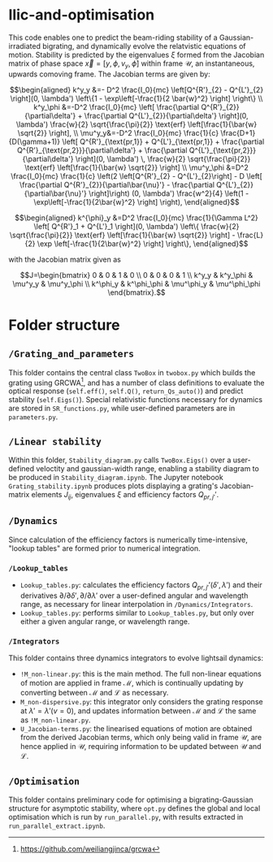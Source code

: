 # Ilic-and-optimisation

This code enables one to predict the beam-riding stability of a Gaussian-irradiated bigrating, and dynamically evolve the relatvistic equations of motion. Stability is predicted by the eigenvalues $\xi$ formed from the Jacobian matrix of phase space $\vec{x}=[y,\phi,v_y,\dot{\phi}]$ within frame $\mathcal{U}$, an instantaneous, upwards comoving frame. The Jacobian terms are given by: 

<!-- ```math
\begin{aligned}
    k^y_y &=- D^2 \frac{I_0}{mc} \left[Q^{R'}_{2} - Q^{L'}_{2} \right](0, \lambda') \left\{1 - \exp\left[-\frac{1}{2 \bar{w}^2} \right] \right\} \\
    k^y_\phi &=-D^2 \frac{I_0}{mc} \left[ \frac{\partialQ^{R'}_{2}}{\partial\delta'} + \frac{\partialQ^{L'}_{2}}{\partial\delta'} \right](0, \lambda') \frac{w}{2} \sqrt{\frac{\pi}{2}} \erf\left[\frac{1}{\bar{w} \sqrt{2}}  \right], \\
    \mu^y_y&=-D^2 \frac{I_0}{mc} \frac{1}{c} \frac{D+1}{D(\gamma+1)} \left[ Q^{R'}_{\text{pr,1}} + Q^{L'}_{\text{pr,1}} + \frac{\partialQ^{R'}_{\text{pr,2}}}{\partial\delta'} + \frac{\partialQ^{L'}_{\text{pr,2}}}{\partial\delta'} \right](0, \lambda') \, \frac{w}{2} \sqrt{\frac{\pi}{2}} \erf\left[\frac{1}{\bar{w} \sqrt{2}} \right],  \\
    \mu^y_\phi &=D^2 \frac{I_0}{mc} \frac{1}{c} \left(2 \left[Q^{R'}_{2} - Q^{L'}_{2}\right] - D \left[ \frac{\partial Q^{R'}_{2}}{\partial\bar{\nu}'} - \frac{\partial Q^{L'}_{2}}{\partial\bar{\nu}'} \right]\right) (0, \lambda') \frac{w^2}{4} \left(1 - \exp\left[-\frac{1}{2\bar{w}^2} \right] \right) \\
    k^\phi_y &=D^2 \frac{I_0}{mc} \frac{1}{\Gamma L^2} \left[ Q^{R'}_1 + Q^{L'}_1 \right](0, \lambda') \left\{ \frac{w}{2} \sqrt{\frac{\pi}{2}} \erf \left[\frac{1}{\bar{w} \sqrt{2}} \right] - \frac{L}{2} \exp \left[-\frac{1}{2\bar{w}^2} \right] \right\}, \\
    k^\phi_\phi &=D^2 \frac{I_0}{mc} \frac{1}{\Gamma L^2} \left( \frac{\partialQ^{R'}_{1}}{\partial\delta'} - \frac{\partialQ^{L'}_{1}}{\partial\delta'} -\left[ Q^{R'}_{2} - Q^{L'}_{2} \right] \right) (0, \lambda') \frac{w^2}{4} \left(1 - \exp\left[-\frac{1}{2\bar{w}^2} \right]  \right), \\
    \mu^\phi_y &= D^2 \frac{I_0}{mc} \frac{1}{\Gamma L^2} \frac{1}{c} \frac{D+1}{D(\gamma+1)} \left( \frac{\partialQ^{R'}_{1}}{\partial\delta'} - \frac{\partialQ^{L'}_{1}}{\partial\delta'} -\left[ Q^{R'}_{2} - Q^{L'}_{2} \right] \right) (0, \lambda') \frac{w^2}{4} \left(1 - \exp\left[-\frac{1}{2\bar{w}^2} \right]  \right), \\
    \mu^\phi_\phi&=-D^2 \frac{I_0}{mc} \frac{1}{\Gamma {L'}^2} \frac{1}{c} \left( 2 \left[Q^{R'}_{\text{pr,1}} + Q^{L'}_{\text{pr,1}} \right] - D \left[ \frac{\partial Q^{R'}_{\text{pr,1}}}{\partial{\bar{\nu}'}} + \frac{\partial Q^{L'}_{\text{pr,1}}}{\partial{\bar{\nu}'}} \right] \right) (0, \lambda')
    \,\frac{w^2}{4} \left\{ \frac{w}{2}\sqrt{\frac{\pi}{2}}  \erf\left[\frac{1}{\bar{w} \sqrt{2}} \right] -\frac{L'}{2}\exp[-\frac{1}{2\bar{w}^2}] \right\}, 
\end{aligned}
``` -->

```math
\begin{aligned}
    k^y_y &=- D^2 \frac{I_0}{mc} \left[Q^{R'}_{2} - Q^{L'}_{2} \right](0, \lambda') \left\{1 - \exp\left[-\frac{1}{2 \bar{w}^2} \right] \right\} \\
    k^y_\phi &=-D^2 \frac{I_0}{mc} \left[ \frac{\partial Q^{R'}_{2}}{\partial\delta'} + \frac{\partial Q^{L'}_{2}}{\partial\delta'} \right](0, \lambda') \frac{w}{2} \sqrt{\frac{\pi}{2}} \text{erf} \left[\frac{1}{\bar{w} \sqrt{2}}  \right], \\
    \mu^y_y&=-D^2 \frac{I_0}{mc} \frac{1}{c} \frac{D+1}{D(\gamma+1)} \left[ Q^{R'}_{\text{pr,1}} + Q^{L'}_{\text{pr,1}} + \frac{\partial Q^{R'}_{\text{pr,2}}}{\partial\delta'} + \frac{\partial Q^{L'}_{\text{pr,2}}}{\partial\delta'} \right](0, \lambda') \, \frac{w}{2} \sqrt{\frac{\pi}{2}} \text{erf} \left[\frac{1}{\bar{w} \sqrt{2}} \right] \\
    \mu^y_\phi &=D^2 \frac{I_0}{mc} \frac{1}{c} \left(2 \left[Q^{R'}_{2} - Q^{L'}_{2}\right] - D \left[ \frac{\partial Q^{R'}_{2}}{\partial\bar{\nu}'} - \frac{\partial Q^{L'}_{2}}{\partial\bar{\nu}'} \right]\right) (0, \lambda') \frac{w^2}{4} \left(1 - \exp\left[-\frac{1}{2\bar{w}^2} \right] \right),
    
\end{aligned}
```

```math
\begin{aligned}
    k^{\phi}_y &=D^2 \frac{I_0}{mc} \frac{1}{\Gamma L^2} \left[ Q^{R'}_1 + Q^{L'}_1 \right](0, \lambda') \left\{ \frac{w}{2} \sqrt{\frac{\pi}{2}} \text{erf} \left[\frac{1}{\bar{w} \sqrt{2}} \right] - \frac{L}{2} \exp \left[-\frac{1}{2\bar{w}^2} \right] \right\},
\end{aligned}
```

with the Jacobian matrix given as 
```math
J=\begin{bmatrix}
    0 & 0 & 1 & 0 \\
    0 & 0 & 0 & 1 \\
    k^y_y & k^y_\phi & \mu^y_y & \mu^y_\phi \\
    k^\phi_y & k^\phi_\phi & \mu^\phi_y & \mu^\phi_\phi 
\end{bmatrix}.
```

# Folder structure

## `/Grating_and_parameters`
This folder contains the central class ``TwoBox`` in ``twobox.py`` which builds the grating using GRCWA[^1], and has a number of class definitions to evaluate the optical response (``self.eff()``, ``self.Q()``, ``return_Qs_auto()``) and predict stability (``self.Eigs()``). Special relativistic functions necessary for dynamics are stored in ``SR_functions.py``, while user-defined parameters are in ``parameters.py``. 

## ``/Linear stability``
Within this folder, ``Stability_diagram.py`` calls ``TwoBox.Eigs()`` over a user-defined veloctity and gaussian-width range, enabling a stability diagram to be produced in ``Stability_diagram.ipynb``. The Jupyter notebook ``Grating_stability.ipynb`` produces plots displaying a grating's Jacobian-matrix elements $J_{ij}$, eigenvalues $\xi$ and efficiency factors $Q_{pr,j'}'$.

## ``/Dynamics``
Since calculation of the efficiency factors is numerically time-intensive, "lookup tables" are formed prior to numerical integration.

### ``/Lookup_tables``
- `Lookup_tables.py`: calculates the efficiency factors $Q_{pr,j'}'(\delta',\lambda')$ and their derivatives $\partial / \partial \delta', \partial / \partial \lambda'$ over a user-defined angular and wavelength range, as necessary for linear interpolation in ``/Dynamics/Integrators``.
- `Lookup_tables.py`: performs similar to `Lookup_tables.py`, but only over either a given angular range, or wavelength range.

### ``/Integrators``
This folder contains three dynamics integrators to evolve lightsail dynamics:
- `!M_non-linear.py`: this is the main method. The full non-linear equations of motion are applied in frame $\mathcal{M}$, which is continually updating by converting between $\mathcal{M}$ and $\mathcal{L}$ as necessary.
- `M_non-dispersive.py`: this integrator only considers the grating response at $\lambda'=\lambda'(v=0)$, and updates information between $\mathcal{M}$ and $\mathcal{L}$ the same as `!M_non-linear.py`.
- `U_Jacobian-terms.py`: the linearised equations of motion are obtained from the derived Jacobian terms, which only being valid in frame $\mathcal{U}$, are hence applied in $\mathcal{U}$, requiring information to be updated between $\mathcal{U}$ and $\mathcal{L}$.

## ``/Optimisation``
This folder contains preliminary code for optimising a bigrating-Gaussian structure for asymptotic stability, where `opt.py` defines the global and local optimisation which is run by `run_parallel.py`, with results extracted in `run_parallel_extract.ipynb`.

[^1]: https://github.com/weiliangjinca/grcwa
